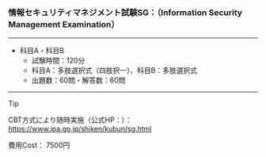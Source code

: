 ### 情報セキュリティマネジメント試験SG：（Information Security Management Examination）
<hr>

- 科目A・科目B
  - 試験時間：120分
  - 科目A：多肢選択式（四肢択一）、科目B：多肢選択式
  - 出題数：60問・解答数：60問
<hr>

> [!tip] 
> CBT方式により随時実施（公式HP：）：https://www.ipa.go.jp/shiken/kubun/sg.html
> 
> 費用Cost： 7500円

